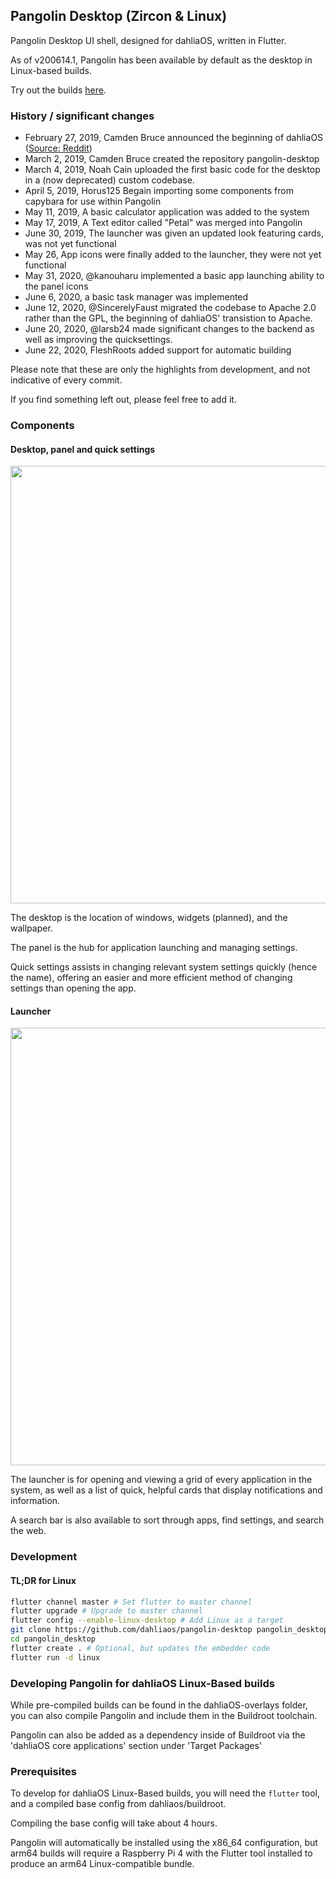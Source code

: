## Pangolin Desktop (Zircon & Linux)

Pangolin Desktop UI shell, designed for dahliaOS, written in Flutter.

As of v200614.1, Pangolin has been available by default as the desktop in Linux-based builds. 

Try out the builds [here](https://web.dahliaos.io).

### History / significant changes

+ February 27, 2019, Camden Bruce announced the beginning of dahliaOS ([Source: Reddit](https://www.reddit.com/r/Fuchsia/comments/av6tja/fuchsia_fork_dahlia_os/))
+ March 2, 2019, Camden Bruce created the repository pangolin-desktop 
+ March 4, 2019, Noah Cain uploaded the first basic code for the desktop in a (now deprecated) custom codebase. 
+ April 5, 2019, Horus125 Begain importing some components from capybara for use within Pangolin
+ May 11, 2019, A basic calculator application was added to the system
+ May 17, 2019, A Text editor called "Petal" was merged into Pangolin
+ June 30, 2019, The launcher was given an updated look featuring cards, was not yet functional
+ May 26, App icons were finally added to the launcher, they were not yet functional
+ May 31, 2020, @kanouharu implemented a basic app launching ability to the panel icons
+ June 6, 2020, a basic task manager was implemented
+ June 12, 2020, @SincerelyFaust migrated the codebase to Apache 2.0 rather than the GPL, the beginning of dahliaOS' transistion to Apache.
+ June 20, 2020, @larsb24 made significant changes to the backend as well as improving the quicksettings. 
+ June 22, 2020, FleshRoots added support for automatic building

Please note that these are only the highlights from development, and not indicative of every commit. 

If you find something left out, please feel free to add it.

### Components


#### Desktop, panel and quick settings

<div align=center>
<img width="700" src="../img/screenshot/201215/desktoppanels.png"/>
</div>

The desktop is the location of windows, widgets (planned), and the wallpaper.

The panel is the hub for application launching and managing settings.

Quick settings assists in changing relevant system settings quickly (hence the name), offering an easier and more efficient method of changing settings than opening the app.

#### Launcher

<div align=center>
<img width="700" src="../img/screenshot/201215/launcher.png"/>
</div>

The launcher is for opening and viewing a grid of every application in the system, as well as a list of quick, helpful cards that display notifications and information. 

A search bar is also available to sort through apps, find settings, and search the web. 

### Development

#### TL;DR for Linux

```bash
flutter channel master # Set flutter to master channel
flutter upgrade # Upgrade to master channel
flutter config --enable-linux-desktop # Add Linux as a target
git clone https://github.com/dahliaos/pangolin-desktop pangolin_desktop # Clone the repo
cd pangolin_desktop
flutter create . # Optional, but updates the embedder code
flutter run -d linux
```

### Developing Pangolin for dahliaOS Linux-Based builds

While pre-compiled builds can be found in the dahliaOS-overlays folder, you can also compile Pangolin and include them in the Buildroot toolchain.

Pangolin can also be added as a dependency inside of Buildroot via the 'dahliaOS core applications' section under 'Target Packages'

### Prerequisites

To develop for dahliaOS Linux-Based builds, you will need the `flutter` tool, and a compiled base config from dahliaos/buildroot. 

Compiling the base config will take about 4 hours. 

Pangolin will automatically be installed using the x86_64 configuration, but arm64 builds will require a Raspberry Pi 4 with the Flutter tool installed to produce an arm64 Linux-compatible bundle.
